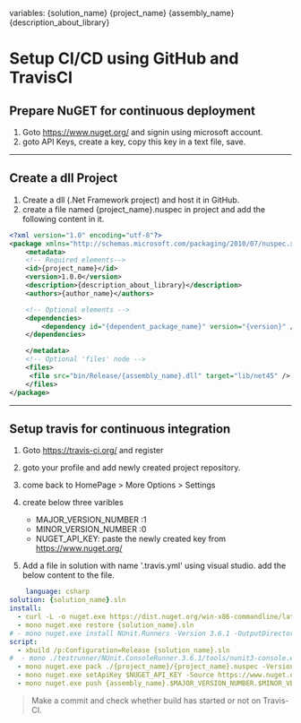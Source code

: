 variables:
{solution_name}
{project_name}
{assembly_name}
{description_about_library}

# Setup CI/CD using GitHub and TravisCI

## Prepare NuGET for continuous deployment

1. Goto https://www.nuget.org/ and signin using microsoft account.
2. goto API Keys, create a key, copy this key in a text file, save.

------------------------------------------------------------------

## Create a dll Project

1. Create a dll (.Net Framework project) and host it in GitHub.
2. create a file named {project_name}.nuspec in project and add the following content in it.

```xml
<?xml version="1.0" encoding="utf-8"?>
<package xmlns="http://schemas.microsoft.com/packaging/2010/07/nuspec.xsd">
    <metadata>
    <!-- Required elements-->
    <id>{project_name}</id>
    <version>1.0.0</version>
    <description>{description_about_library}</description>
    <authors>{author_name}</authors>

    <!-- Optional elements -->
    <dependencies>
        <dependency id="{dependent_package_name}" version="{version}" />
    </dependencies>

    </metadata>
    <!-- Optional 'files' node -->
    <files>
     <file src="bin/Release/{assembly_name}.dll" target="lib/net45" />
    </files>
</package>
```

-----------------------------------------------------------------

## Setup travis for continuous integration 

1. Goto https://travis-ci.org/ and register
2. goto your profile and add newly created project repository.
3. come back to HomePage > More Options > Settings
4. create below three varibles 
    * MAJOR_VERSION_NUMBER :1
    * MINOR_VERSION_NUMBER :0
    * NUGET_API_KEY: paste the newly created key from https://www.nuget.org/

5. Add a file in solution with name '.travis.yml' using visual studio.
    add the below content to the file.

```yml
    language: csharp
solution: {solution_name}.sln
install:
  - curl -L -o nuget.exe https://dist.nuget.org/win-x86-commandline/latest/nuget.exe
  - mono nuget.exe restore {solution_name}.sln
# - mono nuget.exe install NUnit.Runners -Version 3.6.1 -OutputDirectory testrunner
script:
  - xbuild /p:Configuration=Release {solution_name}.sln
#  - mono ./testrunner/NUnit.ConsoleRunner.3.6.1/tools/nunit3-console.exe ./<Project Name>Test/bin/Release/<Project Name>Test.dll
  - mono nuget.exe pack ./{project_name}/{project_name}.nuspec -Version $MAJOR_VERSION_NUMBER.$MINOR_VERSION_NUMBER.$TRAVIS_BUILD_NUMBER
  - mono nuget.exe setApiKey $NUGET_API_KEY -Source https://www.nuget.org -Verbosity quiet
  - mono nuget.exe push {assembly_name}.$MAJOR_VERSION_NUMBER.$MINOR_VERSION_NUMBER.$TRAVIS_BUILD_NUMBER.nupkg -Source https://www.nuget.org/api/v2/package  
```

> Make a commit and check whether build has started or not on Travis-CI.
